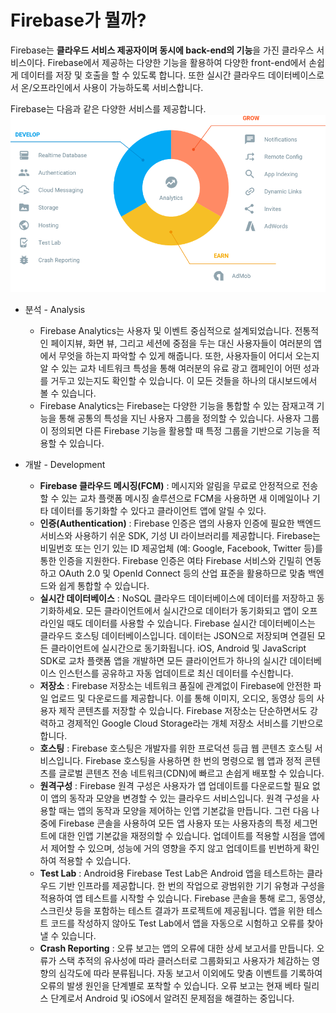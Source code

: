 # Firebase가 뭘까?

Firebase는 <strong>클라우드 서비스 제공자이며 동시에 back-end의 기능</strong>을 가진 클라우스 서비스이다. Firebase에서 제공하는 다양한 기능을 활용하여 다양한 front-end에서 손쉽게 데이터를 저장 및 호출을 할 수 있도록 합니다. 또한 실시간 클라우드 데이터베이스로서 온/오프라인에서 사용이 가능하도록 서비스합니다.

Firebase는 다음과 같은 다양한 서비스를 제공합니다.
<img src="/assets/images/firebase_services.png">

* 분석 - Analysis
  * Firebase Analytics는 사용자 및 이벤트 중심적으로 설계되었습니다. 전통적인 페이지뷰, 화면 뷰, 그리고 세션에 중점을 두는 대신 사용자들이 여러분의 앱에서 무엇을 하는지 파악할 수 있게 해줍니다. 또한, 사용자들이 어디서 오는지 알 수 있는 교차 네트워크 특성을 통해 여러분의 유료 광고 캠페인이 어떤 성과를 거두고 있는지도 확인할 수 있습니다. 이 모든 것들을 하나의 대시보드에서 볼 수 있습니다.
  * Firebase Analytics는 Firebase는 다양한 기능을 통합할 수 있는 잠재고객 기능을 통해 공통의 특성을 지닌 사용자 그룹을 정의할 수 있습니다. 사용자 그룹이 정의되면 다른 Firebase 기능을 활용할 때 특정 그룹을 기반으로 기능을 적용할 수 있습니다.

* 개발 - Development
  * <strong>Firebase 클라우드 메시징(FCM)</strong> : 메시지와 알림을 무료로 안정적으로 전송할 수 있는 교차 플랫폼 메시징 솔루션으로 FCM을 사용하면 새 이메일이나 기타 데이터를 동기화할 수 있다고 클라이언트 앱에 알릴 수 있다.
  * <strong>인증(Authentication)</strong> : Firebase 인증은 앱의 사용자 인증에 필요한 백엔드 서비스와 사용하기 쉬운 SDK, 기성 UI 라이브러리를 제공합니다. Firebase는 비밀번호 또는 인기 있는 ID 제공업체 (예: Google, Facebook, Twitter 등)를 통한 인증을 지원한다.
Firebase 인증은 여타 Firebase 서비스와 긴밀히 연동하고 OAuth 2.0 및 OpenId Connect 등의 산업 표준을 활용하므로 맞춤 백엔드와 쉽게 통합할 수 있습니다.
  * <strong>실시간 데이터베이스</strong> : NoSQL 클라우드 데이터베이스에 데이터를 저장하고 동기화하세요. 모든 클라이언트에서 실시간으로 데이터가 동기화되고 앱이 오프라인일 때도 데이터를 사용할 수 있습니다. Firebase 실시간 데이터베이스는 클라우드 호스팅 데이터베이스입니다. 데이터는 JSON으로 저장되며 연결된 모든 클라이언트에 실시간으로 동기화됩니다. iOS, Android 및 JavaScript SDK로 교차 플랫폼 앱을 개발하면 모든 클라이언트가 하나의 실시간 데이터베이스 인스턴스를 공유하고 자동 업데이트로 최신 데이터를 수신합니다.
  * <strong>저장소</strong> : Firebase 저장소는 네트워크 품질에 관계없이 Firebase에 안전한 파일 업로드 및 다운로드를 제공합니다. 이를 통해 이미지, 오디오, 동영상 등의 사용자 제작 콘텐츠를 저장할 수 있습니다. Firebase 저장소는 단순하면서도 강력하고 경제적인 Google Cloud Storage라는 개체 저장소 서비스를 기반으로 합니다.
  * <strong>호스팅</strong> : Firebase 호스팅은 개발자를 위한 프로덕션 등급 웹 콘텐츠 호스팅 서비스입니다. Firebase 호스팅을 사용하면 한 번의 명령으로 웹 앱과 정적 콘텐츠를 글로벌 콘텐츠 전송 네트워크(CDN)에 빠르고 손쉽게 배포할 수 있습니다.
  * <strong>원격구성</strong> : Firebase 원격 구성은 사용자가 앱 업데이트를 다운로드할 필요 없이 앱의 동작과 모양을 변경할 수 있는 클라우드 서비스입니다. 원격 구성을 사용할 때는 앱의 동작과 모양을 제어하는 인앱 기본값을 만듭니다. 그런 다음 나중에 Firebase 콘솔을 사용하여 모든 앱 사용자 또는 사용자층의 특정 세그먼트에 대한 인앱 기본값을 재정의할 수 있습니다. 업데이트를 적용할 시점을 앱에서 제어할 수 있으며, 성능에 거의 영향을 주지 않고 업데이트를 빈번하게 확인하여 적용할 수 있습니다.
  * <strong>Test Lab</strong> : Android용 Firebase Test Lab은 Android 앱을 테스트하는 클라우드 기반 인프라를 제공합니다. 한 번의 작업으로 광범위한 기기 유형과 구성을 적용하여 앱 테스트를 시작할 수 있습니다. Firebase 콘솔을 통해 로그, 동영상, 스크린샷 등을 포함하는 테스트 결과가 프로젝트에 제공됩니다. 앱을 위한 테스트 코드를 작성하지 않아도 Test Lab에서 앱을 자동으로 시험하고 오류를 찾아낼 수 있습니다.
  * <strong>Crash Reporting</strong> : 오류 보고는 앱의 오류에 대한 상세 보고서를 만듭니다. 오류가 스택 추적의 유사성에 따라 클러스터로 그룹화되고 사용자가 체감하는 영향의 심각도에 따라 분류됩니다. 자동 보고서 이외에도 맞춤 이벤트를 기록하여 오류의 발생 원인을 단계별로 포착할 수 있습니다.
오류 보고는 현재 베타 릴리스 단계로서 Android 및 iOS에서 알려진 문제점을 해결하는 중입니다.


